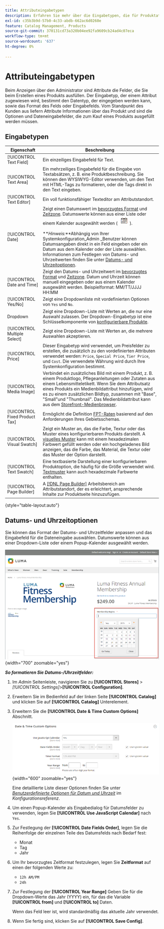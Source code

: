 ```yaml
---
title: Attributeingabetypen
description: Erfahren Sie mehr über die Eingabetypen, die für Produktattribute verfügbar sind und die den Datentyp, der eingegeben werden kann, sowie das Format des Felds oder Eingabedialogik bestimmen.
exl-id: c35b3b9d-57b0-4c33-abdb-662ac6d0260e
feature: Catalog Management, Products
source-git-commit: 370131cd73a320b04ee92fa9609cb24ad4c07eca
workflow-type: tm+mt
source-wordcount: '637'
ht-degree: 0%

---
```


# Attributeingabetypen

Beim Anzeigen über den Administrator sind Attribute die Felder, die Sie beim Erstellen eines Produkts ausfüllen. Der Eingabetyp, der einem Attribut zugewiesen wird, bestimmt den Datentyp, der eingegeben werden kann, sowie das Format des Felds oder Eingabefelds. Vom Standpunkt des Kunden aus liefern Attribute Informationen über das Produkt und sind die Optionen und Dateneingabefelder, die zum Kauf eines Produkts ausgefüllt werden müssen.

## Eingabetypen

| Eigenschaft | Beschreibung |
|--- |--- |
| [!UICONTROL Text Field] | Ein einzeiliges Eingabefeld für Text. |
| [!UICONTROL Text Area] | Ein mehrzeiliges Eingabefeld für die Eingabe von Textabsätzen, z. B. eine Produktbeschreibung. Sie können den WYSIWYG-Editor verwenden, um den Text mit HTML-Tags zu formatieren, oder die Tags direkt in den Text eingeben. |
| [!UICONTROL Text Editor] | Ein voll funktionsfähiger Texteditor am Attributstandort. |
| [!UICONTROL Date] | Zeigt einen Datumswert im [bevorzugtes Format](#date-and-time-options) und [Zeitzone](../getting-started/store-details.md#locale-options). Datumswerte können aus einer Liste oder einem Kalender ausgewählt werden ( ![Kalendersymbol](../assets/icon-calendar.png) ). <br/><br/>**_Hinweis:_**Abhängig von Ihrer Systemkonfiguration_Admin _Benutzer können Datumsangaben direkt in ein Feld eingeben oder ein Datum aus dem Kalender oder der Liste auswählen. Informationen zum Festlegen von Datums- und Uhrzeitwerten finden Sie unter [Datums- und Uhrzeitoptionen](#date-and-time-options). |
| [!UICONTROL Date and Time] | Zeigt den Datums- und Uhrzeitwert im [bevorzugtes Format](#date-and-time-options) und [Zeitzone](../getting-started/store-details.md#locale-options). Datum und Uhrzeit können manuell eingegeben oder aus einem Kalender ausgewählt werden. Beispielformat: MM/TT/JJJJ HH:MM |
| [!UICONTROL Yes/No] | Zeigt eine Dropdownliste mit vordefinierten Optionen von `Yes` und `No`. |
| Dropdown | Zeigt eine Dropdown-Liste mit Werten an, die nur eine Auswahl zulassen. Der Dropdown-Eingabetyp ist eine Schlüsselkomponente von [konfigurierbare Produkte](../catalog/product-create-configurable.md). |
| [!UICONTROL Multiple Select] | Zeigt eine Dropdown-Liste mit Werten an, die mehrere Auswahlen akzeptieren. |
| [!UICONTROL Price] | Dieser Eingabetyp wird verwendet, um Preisfelder zu erstellen, die zusätzlich zu den vordefinierten Attributen verwendet werden: `Price`, `Special Price`, `Tier Price`, und `Cost`. Die verwendete Währung wird durch Ihre Systemkonfiguration bestimmt. |
| [!UICONTROL Media Image] | Verbindet ein zusätzliches Bild mit einem Produkt, z. B. einem Produktlogo, Pflegeanleitungen oder Zutaten aus einem Lebensmitteletikett. Wenn Sie dem Attributsatz eines Produkts ein Medienbildattribut hinzufügen, wird es zu einem zusätzlichen Bildtyp, zusammen mit &quot;Base&quot;, &quot;Small&quot;und &quot;Thumbnail&quot;. Das Medienbildattribut kann aus dem [Storefront-Medienbrowser](catalog-images-video.md#storefront-media-browser). |
| [!UICONTROL Fixed Product Tax] | Ermöglicht die Definition [FPT-Raten](../stores-purchase/fixed-product-tax.md) basierend auf den Anforderungen Ihres Gebietsschemas. |
| [!UICONTROL Visual Swatch] | Zeigt ein Muster an, das die Farbe, Textur oder das Muster eines konfigurierbaren Produkts darstellt. A [visuelles Muster](swatches.md) kann mit einem hexadezimalen Farbwert gefüllt werden oder ein hochgeladenes Bild anzeigen, das die Farbe, das Material, die Textur oder das Muster der Option darstellt. |
| [!UICONTROL Text Swatch] | Eine textbasierte Darstellung einer konfigurierbaren Produktoption, die häufig für die Größe verwendet wird. [Textmuster](swatches.md) kann auch hexadezimale Farbwerte enthalten. |
| [!UICONTROL Page Builder] | A [[!DNL Page Builder]](../page-builder/workspace.md) Arbeitsbereich am Attributstandort, der es erleichtert, ansprechende Inhalte zur Produktseite hinzuzufügen. |

{style="table-layout:auto"}

## Datums- und Uhrzeitoptionen

Sie können das Format der Datums- und Uhrzeitfelder anpassen und das Eingabefeld für die Dateneingabe auswählen. Datumswerte können aus einer Dropdown-Liste oder einem Popup-Kalender ausgewählt werden.

![Beispiel: Popup-Kalender für Storefront](./assets/storefront-popup-calendar.png){width="700" zoomable="yes"}

**_So formatieren Sie Datums-/Uhrzeitfelder:_**

1. Im _Admin_ Seitenleiste, navigieren Sie zu **[!UICONTROL Stores]** > _[!UICONTROL Settings]_>**[!UICONTROL Configuration]**.

1. Erweitern Sie im Bedienfeld auf der linken Seite **[!UICONTROL Catalog]** und klicken Sie auf **[!UICONTROL Catalog]** Unterelement.

1. Erweitern Sie die **[!UICONTROL Date & Time Custom Options]** Abschnitt.

   ![Katalogkonfiguration - Datums- und Uhrzeitoptionen](../configuration-reference/catalog/assets/catalog-date-time-custom-options.png){width="600" zoomable="yes"}

   Eine detaillierte Liste dieser Optionen finden Sie unter [_Benutzerdefinierte Optionen für Datum und Uhrzeit_](../configuration-reference/catalog/catalog.md) im _Konfigurationsreferenz_.

1. Um einen Popup-Kalender als Eingabedialog für Datumsfelder zu verwenden, legen Sie **[!UICONTROL Use JavaScript Calendar]** nach `Yes`.

1. Zur Festlegung der **[!UICONTROL Date Fields Order]**, legen Sie die Reihenfolge der einzelnen Teile des Datumsfelds nach Bedarf fest:

   - Monat
   - Tag
   - Jahr

1. Um Ihr bevorzugtes Zeitformat festzulegen, legen Sie **Zeitformat** auf einen der folgenden Werte zu:

   - `12h AM/PM`
   - `24h`

1. Zur Festlegung der **[!UICONTROL Year Range]** Geben Sie für die Dropdown-Werte das Jahr (YYYY) ein, für das die Variable **[!UICONTROL from]** und **[!UICONTROL to]** Daten.

   Wenn das Feld leer ist, wird standardmäßig das aktuelle Jahr verwendet.

1. Wenn Sie fertig sind, klicken Sie auf **[!UICONTROL Save Config]**.

